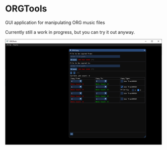 # ORGTools
GUI application for manipulating ORG music files

Currently still a work in progress, but you can try it out anyway.

![image](https://github.com/DrGlaucous/ORGTools/raw/main/Screenshots/Tool.PNG)

